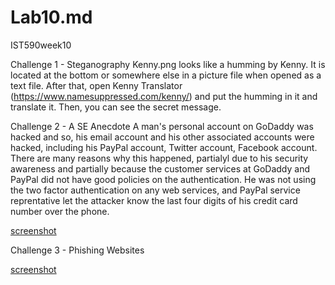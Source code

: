# Lab10.md
IST590week10

Challenge 1 - Steganography
Kenny.png looks like a humming by Kenny. It is located at the bottom or somewhere else in a picture file when opened as a text file. After that, open Kenny Translator (https://www.namesuppressed.com/kenny/) and put the humming in it and translate it. Then, you can see the secret message. 

Challenge 2 - A SE Anecdote
A man's personal account on GoDaddy was hacked and so, his email account and his other associated accounts were hacked, including his PayPal account, Twitter account, Facebook account. There are many reasons why this happened, partialyl due to his security awareness and partially because the customer services at GoDaddy and PayPal did not have good policies on the authentication. He was not using the two factor authentication on any web services, and PayPal service reprentative let the attacker know the last four digits of his credit card number over the phone.

[screenshot](https://github.com/Kato590/Lab10.md/blob/master/week10.png)

Challenge 3 - Phishing Websites

[screenshot](https://github.com/Kato590/Lab10.md/blob/master/cam.png)

